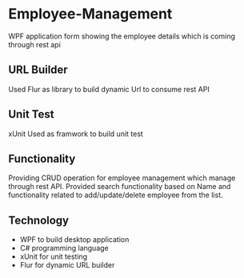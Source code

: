 # Employee-Management
WPF application form showing the employee details which is coming through rest api
## URL Builder
Used Flur as library to build dynamic Url to consume rest API
## Unit Test
xUnit Used as framwork to build unit test
## Functionality 
Providing CRUD operation for employee management which manage through rest API. Provided search functionality based on Name and functionality related to add/update/delete employee from the list.
## Technology 
-  WPF to build desktop application 
-  C# programming language
-  xUnit for unit testing
- Flur for dynamic URL builder
